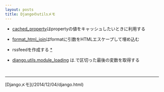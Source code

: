 ```yaml
---
layout: posts
title: Djangoのutilsメモ 
---
```


* [cached_property](https://docs.djangoproject.com/en/stable/ref/utils/#django.utils.functional.cached_property)はpropertyの値をキャッシュしたいときに利用する

* [format_html_join](https://docs.djangoproject.com/en/stable/ref/utils/#django.utils.html.format_html)はformatに引数をHTMLエスケープして埋め込む

* rssfeedを作成する [*](https://docs.djangoproject.com/en/stable/ref/utils/#module-django.utils.feedgenerator)  

* [django.utils.module_loading](https://docs.djangoproject.com/en/stable/ref/utils/#module-django.utils.module_loading) は.で区切った最後の変数を取得する

<br/>
<hr/>
[Djangoメモ](/2014/12/04/django.html)
